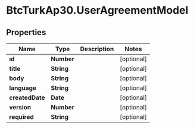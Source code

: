 # BtcTurkAp30.UserAgreementModel

## Properties
Name | Type | Description | Notes
------------ | ------------- | ------------- | -------------
**ıd** | **Number** |  | [optional] 
**title** | **String** |  | [optional] 
**body** | **String** |  | [optional] 
**language** | **String** |  | [optional] 
**createdDate** | **Date** |  | [optional] 
**version** | **Number** |  | [optional] 
**required** | **String** |  | [optional] 
